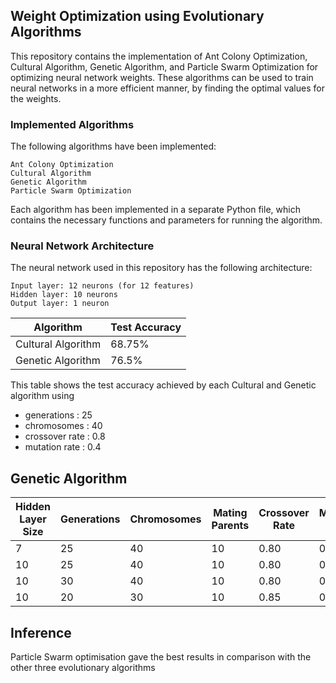## Weight Optimization using Evolutionary Algorithms

This repository contains the implementation of Ant Colony Optimization, Cultural Algorithm, Genetic Algorithm, and Particle Swarm Optimization for optimizing neural network weights. These algorithms can be used to train neural networks in a more efficient manner, by finding the optimal values for the weights.


### Implemented Algorithms

The following algorithms have been implemented:

    Ant Colony Optimization
    Cultural Algorithm
    Genetic Algorithm
    Particle Swarm Optimization

Each algorithm has been implemented in a separate Python file, which contains the necessary functions and parameters for running the algorithm.

### Neural Network Architecture

The neural network used in this repository has the following architecture:

    Input layer: 12 neurons (for 12 features)
    Hidden layer: 10 neurons
    Output layer: 1 neuron
    
   
| Algorithm                | Test Accuracy |
|--------------------------|---------------|
| Cultural Algorithm       | 68.75%        |
| Genetic Algorithm        | 76.5%         |

This table shows the test accuracy achieved by each Cultural and Genetic algorithm using
- generations : 25
- chromosomes : 40
- crossover rate : 0.8
- mutation rate : 0.4

## Genetic Algorithm
| Hidden Layer Size | Generations | Chromosomes | Mating Parents | Crossover Rate | Mutation Rate | Train Accuracy | Test Accuracy |
|-------------------|-------------|-------------|----------------|----------------|---------------|----------------|---------------|
| 7                 | 25          | 40          | 10             | 0.80           | 0.4           | 0.7357         | 0.7396        |
| 10                | 25          | 40          | 10             | 0.80           | 0.4           | 0.6745         | 0.6510        |
| 10                | 30          | 40          | 10             | 0.80           | 0.4           | 0.7435         | 0.7448        |
| 10                | 20          | 30          | 10             | 0.85           | 0.3           | 0.8398         | 0.8490        |

## Inference
 Particle Swarm optimisation gave the best results in comparison with the other three evolutionary algorithms
